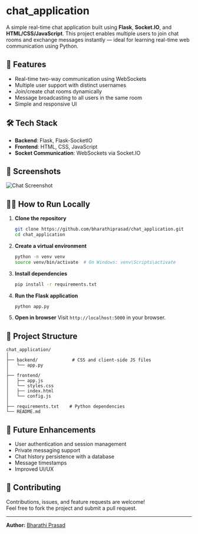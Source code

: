 # chat_application

A simple real-time chat application built using **Flask**, **Socket.IO**, and **HTML/CSS/JavaScript**. This project enables multiple users to join chat rooms and exchange messages instantly — ideal for learning real-time web communication using Python.

## 🚀 Features

- Real-time two-way communication using WebSockets
- Multiple user support with distinct usernames
- Join/create chat rooms dynamically
- Message broadcasting to all users in the same room
- Simple and responsive UI

## 🛠️ Tech Stack

- **Backend**: Flask, Flask-SocketIO
- **Frontend**: HTML, CSS, JavaScript
- **Socket Communication**: WebSockets via Socket.IO

## 📸 Screenshots



![Chat Screenshot](https://github.com/bharathiprasad/chat_application/tree/main/chat_app/output)

## 🧑‍💻 How to Run Locally

1. **Clone the repository**
   ```bash
   git clone https://github.com/bharathiprasad/chat_application.git
   cd chat_application
   ```

2. **Create a virtual environment**
   ```bash
   python -m venv venv
   source venv/bin/activate  # On Windows: venv\Scripts\activate
   ```

3. **Install dependencies**
   ```bash
   pip install -r requirements.txt
   ```

4. **Run the Flask application**
   ```bash
   python app.py
   ```

5. **Open in browser**
   Visit `http://localhost:5000` in your browser.

## 📂 Project Structure

```
chat_application/
│
├── backend/             # CSS and client-side JS files
│   └── app.py
│
├── frontend/          
│   ├── app.js
│   └── styles.css
│   ├── index.html
│   └── config.js
│
├── requirements.txt    # Python dependencies
└── README.md
```

## 🧪 Future Enhancements

- User authentication and session management
- Private messaging support
- Chat history persistence with a database
- Message timestamps
- Improved UI/UX

## 🤝 Contributing

Contributions, issues, and feature requests are welcome!  
Feel free to fork the project and submit a pull request.

---

**Author:** [Bharathi Prasad](https://github.com/bharathiprasad)
